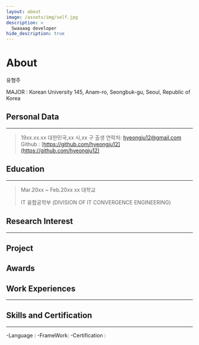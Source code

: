 ```yaml
---
layout: about
image: /assets/img/self.jpg
description: >
  Swaaaag developer
hide_description: true
---
```

# About

유형주

MAJOR :
Korean University
145, Anam-ro, Seongbuk-gu, Seoul, Republic of Korea

## Personal Data

---

> 19xx.xx.xx 대한민국,xx 시,xx 구 출생
> 연락처: hyeongju12@gmail.com
> Github : [https://github.com/hyeongju12](https://github.com/hyeongju12)

## Education

---

> Mar.20xx ~ Feb.20xx xx 대학교
>
> IT 융합공학부 (DIVISION OF IT CONVERGENCE ENGINEERING)

## Research Interest

---

## Project

## Awards

## Work Experiences

---

## Skills and Certification

---

-Language : 
-FrameWork: 
-Certification : 
